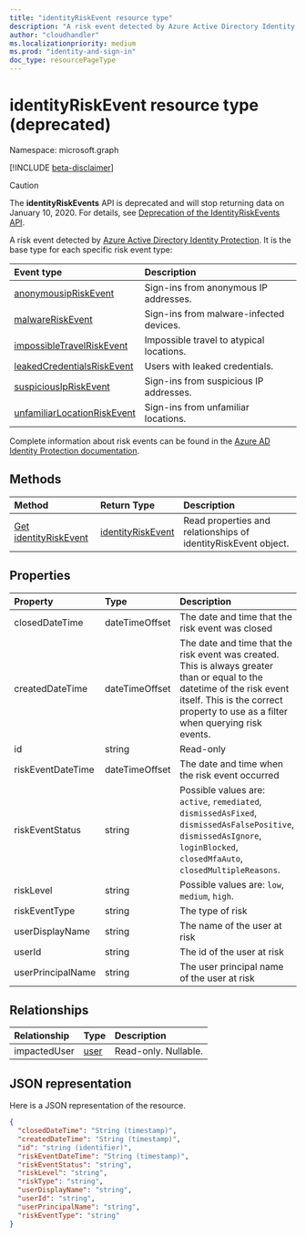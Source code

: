 ```yaml
---
title: "identityRiskEvent resource type"
description: "A risk event detected by Azure Active Directory Identity Protection. It is the base type for each specific risk event type:"
author: "cloudhandler"
ms.localizationpriority: medium
ms.prod: "identity-and-sign-in"
doc_type: resourcePageType
---
```


# identityRiskEvent resource type (deprecated)

Namespace: microsoft.graph

[!INCLUDE [beta-disclaimer](../../includes/beta-disclaimer.md)]

>[!CAUTION]
>The **identityRiskEvents** API is deprecated and will stop returning data on January 10, 2020. For details, see [Deprecation of the IdentityRiskEvents API](https://developer.microsoft.com/office/blogs/deprecatation-of-the-identityriskevents-api/).

A risk event detected by [Azure Active Directory Identity Protection](/azure/active-directory/identity-protection/overview-identity-protection). It is the base type for each specific risk event type:

| Event type		 | Description|
|:---------------|:-----------|
|[anonymousipRiskEvent](anonymousipriskevent.md) | Sign-ins from anonymous IP addresses. |
|[malwareRiskEvent](malwareriskevent.md) | Sign-ins from malware-infected devices. |
|[impossibleTravelRiskEvent](impossibletravelriskevent.md) | Impossible travel to atypical locations. |
|[leakedCredentialsRiskEvent](leakedcredentialsriskevent.md) | Users with leaked credentials. |
|[suspiciousIpRiskEvent](suspiciousipriskevent.md) | Sign-ins from suspicious IP addresses. |
|[unfamiliarLocationRiskEvent](unfamiliarlocationriskevent.md) | Sign-ins from unfamiliar locations. |

Complete information about risk events can be found in the [Azure AD Identity Protection documentation](/azure/active-directory/active-directory-reporting-risk-events).

## Methods

| Method		   | Return Type	|Description|
|:---------------|:--------|:----------|
|[Get identityRiskEvent](../api/identityriskevent-get.md) | [identityRiskEvent](identityriskevent.md) |Read properties and relationships of identityRiskEvent object.|

## Properties
| Property	   | Type	|Description|
|:---------------|:--------|:----------|
|closedDateTime|dateTimeOffset| The date and time that the risk event was closed|
|createdDateTime|dateTimeOffset| The date and time that the risk event was created. This is always greater than or equal to the datetime of the risk event itself. This is the correct property to use as a filter when querying risk events.|
|id|string| Read-only|
|riskEventDateTime|dateTimeOffset| The date and time when the risk event occurred|
|riskEventStatus|string| Possible values are: `active`, `remediated`, `dismissedAsFixed`, `dismissedAsFalsePositive`, `dismissedAsIgnore`, `loginBlocked`, `closedMfaAuto`, `closedMultipleReasons`.|
|riskLevel|string| Possible values are: `low`, `medium`, `high`.|
|riskEventType|string| The type of risk|
|userDisplayName|string| The name of the user at risk|
|userId|string| The id of the user at risk|
|userPrincipalName|string| The user principal name of the user at risk|

## Relationships
| Relationship | Type	|Description|
|:---------------|:--------|:----------|
|impactedUser|[user](user.md)| Read-only. Nullable.|

## JSON representation

Here is a JSON representation of the resource.

<!-- {
  "blockType": "resource",
  "keyProperty":"id",
  "optionalProperties": [

  ],
  "@odata.type": "microsoft.graph.identityRiskEvent"
}-->

```json
{
  "closedDateTime": "String (timestamp)",
  "createdDateTime": "String (timestamp)",
  "id": "string (identifier)",
  "riskEventDateTime": "String (timestamp)",
  "riskEventStatus": "string",
  "riskLevel": "string",
  "riskType": "string",
  "userDisplayName": "string",
  "userId": "string",
  "userPrincipalName": "string",
  "riskEventType": "string"
}

```

<!-- uuid: 8fcb5dbc-d5aa-4681-8e31-b001d5168d79
2015-10-25 14:57:30 UTC -->
<!--
{
  "type": "#page.annotation",
  "description": "identityRiskEvent resource",
  "keywords": "",
  "section": "documentation",
  "tocPath": "",
  "suppressions": []
}
-->
